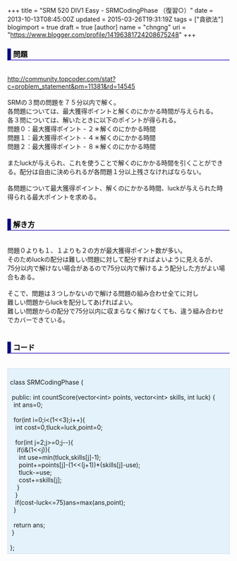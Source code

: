 +++
title = "SRM 520 DIV1 Easy - SRMCodingPhase （復習○）"
date = 2013-10-13T08:45:00Z
updated = 2015-03-26T19:31:19Z
tags = ["貪欲法"]
blogimport = true
draft = true
[author]
	name = "chngng"
	uri = "https://www.blogger.com/profile/14196381724208675248"
+++

<div dir="ltr" style="text-align: left;" trbidi="on"><h3 style="border-bottom: 2px solid slateblue; border-left: 8px solid navy; color: black; padding: 0px 0px 1px 5px;">問題 </h3><br /><a href="http://community.topcoder.com/stat?c=problem_statement&amp;pm=11381&amp;rd=14545" target="_blank">http://community.topcoder.com/stat?c=problem_statement&amp;pm=11381&amp;rd=14545</a><br /><br />SRMの３問の問題を７５分以内で解く。<br />各問題については、最大獲得ポイントと解くのにかかる時間が与えられる。<br />各３問については、解いたときに以下のポイントが得られる。<br />問題０：最大獲得ポイント - ２＊解くのにかかる時間<br />問題１：最大獲得ポイント - ４＊解くのにかかる時間<br />問題２：最大獲得ポイント - ８＊解くのにかかる時間<br /><br />またluckが与えられ、これを使うことで解くのにかかる時間を引くことができる。配分は自由に決められるが各問題１分以上残さなければならない。<br /><br />各問題について最大獲得ポイント、解くのにかかる時間、luckが与えられた時<br />得られる最大ポイントを求める。<br /><br /><h3 style="border-bottom: 2px solid slateblue; border-left: 8px solid navy; color: black; padding: 0px 0px 1px 5px;">解き方 </h3><br />問題０よりも１、１よりも２の方が最大獲得ポイント数が多い。<br />そのためluckの配分は難しい問題に対して配分すればよいように見えるが、<br />75分以内で解けない場合があるので75分以内で解けるよう配分した方がよい場合もある。<br /><br />そこで、問題は３つしかないので解ける問題の組み合わせ全てに対し<br />難しい問題からluckを配分してあげればよい。<br />難しい問題からの配分で75分以内に収まらなく解けなくても、違う組み合わせでカバーできている。<br /><br /><h3 style="border-bottom: 2px solid slateblue; border-left: 8px solid navy; color: black; padding: 0px 0px 1px 5px;">コード </h3><br /><div style="background-color: #e3f2fb; border: 1px dotted #CCCCCC; padding: 5px;"><br />class SRMCodingPhase {<br /><br /><span class="Apple-tab-span" style="white-space: pre;"> </span>public: int countScore(vector&lt;int&gt; points, vector&lt;int&gt; skills, int luck) {<br /><span class="Apple-tab-span" style="white-space: pre;">  </span>int ans=0;<br /><br /><span class="Apple-tab-span" style="white-space: pre;">  </span>for(int i=0;i&lt;(1&lt;&lt;3);i++){<br /><span class="Apple-tab-span" style="white-space: pre;">   </span>int cost=0,tluck=luck,point=0;<br /><br /><span class="Apple-tab-span" style="white-space: pre;">   </span>for(int j=2;j&gt;=0;j--){<br /><span class="Apple-tab-span" style="white-space: pre;">    </span>if(i&amp;(1&lt;&lt;j)){<br /><span class="Apple-tab-span" style="white-space: pre;">     </span>int use=min(tluck,skills[j]-1);<br /><span class="Apple-tab-span" style="white-space: pre;">     </span>point+=points[j]-(1&lt;&lt;(j+1))*(skills[j]-use);<br /><span class="Apple-tab-span" style="white-space: pre;">     </span>tluck-=use;<br /><span class="Apple-tab-span" style="white-space: pre;">     </span>cost+=skills[j];<br /><span class="Apple-tab-span" style="white-space: pre;">    </span>}<br /><span class="Apple-tab-span" style="white-space: pre;">   </span>}<br /><span class="Apple-tab-span" style="white-space: pre;">   </span>if(cost-luck&lt;=75)ans=max(ans,point);<br /><span class="Apple-tab-span" style="white-space: pre;">  </span>}<br /><br /><span class="Apple-tab-span" style="white-space: pre;">  </span>return ans;<br /><span class="Apple-tab-span" style="white-space: pre;"> </span>}<br /><br />};</div></div>
